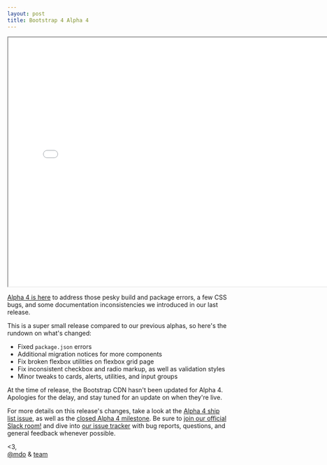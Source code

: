 ```yaml
---
layout: post
title: Bootstrap 4 Alpha 4
---
```


<div class="embed-responsive embed-responsive-16by9">
  <iframe class="embed-responsive-item" src="//www.youtube.com/embed/p0OX_8YvFxA?rel=0" width="760" height="570" allowfullscreen></iframe>
</div>

[Alpha 4 is here](http://v4-alpha.getbootstrap.com) to address those pesky build and package errors, a few CSS bugs, and some documentation inconsistencies we introduced in our last release.

This is a super small release compared to our previous alphas, so here's the rundown on what's changed:

- Fixed `package.json` errors
- Additional migration notices for more components
- Fix broken flexbox utilities on flexbox grid page
- Fix inconsistent checkbox and radio markup, as well as validation styles
- Minor tweaks to cards, alerts, utilities, and input groups

At the time of release, the Bootstrap CDN hasn't been updated for Alpha 4. Apologies for the delay, and stay tuned for an update on when they're live.

For more details on this release's changes, take a look at the [Alpha 4 ship list issue](https://github.com/twbs/bootstrap/issues/20373), as well as the [closed Alpha 4 milestone](https://github.com/twbs/bootstrap/milestone/40?closed=1). Be sure to [join our official Slack room!](https://bootstrap-slack.herokuapp.com) and dive into [our issue tracker](https://github.com/twbs/bootstrap/issues/) with bug reports, questions, and general feedback whenever possible.

<3,<br>
[@mdo](https://twitter.com/mdo) & [team](https://github.com/twbs)
